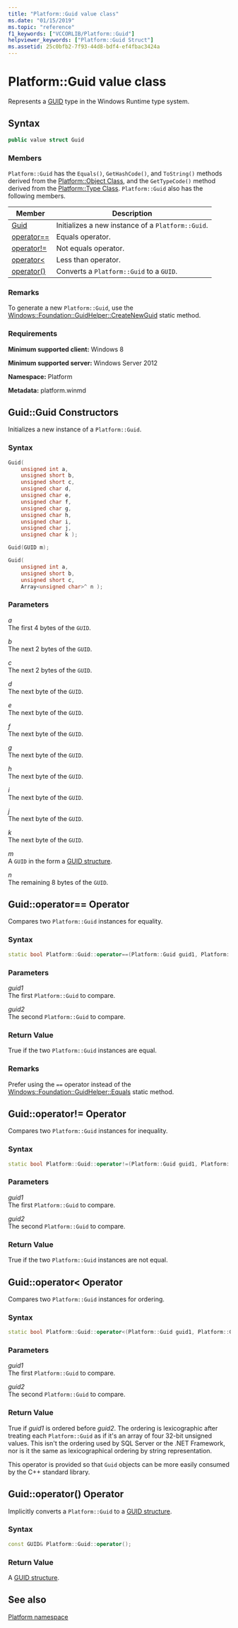 ```yaml
---
title: "Platform::Guid value class"
ms.date: "01/15/2019"
ms.topic: "reference"
f1_keywords: ["VCCORLIB/Platform::Guid"]
helpviewer_keywords: ["Platform::Guid Struct"]
ms.assetid: 25c0bfb2-7f93-44d8-bdf4-ef4fbac3424a
---
```

# Platform::Guid value class

Represents a [GUID](https://msdn.microsoft.com/library/windows/desktop/aa373931) type in the Windows Runtime type system.

## Syntax

```cpp
public value struct Guid
```

### Members

`Platform::Guid` has the `Equals()`, `GetHashCode()`, and `ToString()` methods derived from the [Platform::Object Class](../cppcx/platform-object-class.md), and the `GetTypeCode()` method derived from the [Platform::Type Class](../cppcx/platform-type-class.md). `Platform::Guid` also has the following members.

|Member|Description|
|------------|-----------------|
|[Guid](#ctor)|Initializes a new instance of a `Platform::Guid`.|
|[operator==](#operator-equality)|Equals operator.|
|[operator!=](#operator-inequality)|Not equals operator.|
|[operator&lt;](#operator-less)|Less than operator.|
|[operator()](#operator-call)|Converts a `Platform::Guid` to a `GUID`.|

### Remarks

To generate a new `Platform::Guid`, use the [Windows::Foundation::GuidHelper::CreateNewGuid](/uwp/api/windows.foundation.guidhelper.createnewguid#Windows_Foundation_GuidHelper_CreateNewGuid) static method.

### Requirements

**Minimum supported client:** Windows 8

**Minimum supported server:** Windows Server 2012

**Namespace:** Platform

**Metadata:** platform.winmd

## <a name="ctor"></a> Guid::Guid Constructors

Initializes a new instance of a `Platform::Guid`.

### Syntax

```cpp
Guid(
    unsigned int a,
    unsigned short b,
    unsigned short c,
    unsigned char d,
    unsigned char e,
    unsigned char f,
    unsigned char g,
    unsigned char h,
    unsigned char i,
    unsigned char j,
    unsigned char k );

Guid(GUID m);

Guid(
    unsigned int a,
    unsigned short b,
    unsigned short c,
    Array<unsigned char>^ n );
```

### Parameters

*a*<br/>
The first 4 bytes of the `GUID`.

*b*<br/>
The next 2 bytes of the `GUID`.

*c*<br/>
The next 2 bytes of the `GUID`.

*d*<br/>
The next byte of the `GUID`.

*e*<br/>
The next byte of the `GUID`.

*f*<br/>
The next byte of the `GUID`.

*g*<br/>
The next byte of the `GUID`.

*h*<br/>
The next byte of the `GUID`.

*i*<br/>
The next byte of the `GUID`.

*j*<br/>
The next byte of the `GUID`.

*k*<br/>
The next byte of the `GUID`.

*m*<br/>
A `GUID` in the form a [GUID structure](https://msdn.microsoft.com/library/windows/desktop/aa373931).

*n*<br/>
The remaining 8 bytes of the `GUID`.

## <a name="operator-equality"></a> Guid::operator== Operator

Compares two `Platform::Guid` instances for equality.

### Syntax

```cpp
static bool Platform::Guid::operator==(Platform::Guid guid1, Platform::Guid guid2);
```

### Parameters

*guid1*<br/>
The first `Platform::Guid` to compare.

*guid2*<br/>
The second `Platform::Guid` to compare.

### Return Value

True if the two `Platform::Guid` instances are equal.

### Remarks

Prefer using the `==` operator instead of the
[Windows::Foundation::GuidHelper::Equals](/uwp/api/windows.foundation.guidhelper.equals) static method.

## <a name="operator-inequality"></a> Guid::operator!= Operator

Compares two `Platform::Guid` instances for inequality.

### Syntax

```cpp
static bool Platform::Guid::operator!=(Platform::Guid guid1, Platform::Guid guid2);
```

### Parameters

*guid1*<br/>
The first `Platform::Guid` to compare.

*guid2*<br/>
The second `Platform::Guid` to compare.

### Return Value

True if the two `Platform::Guid` instances are not equal.

## <a name="operator-less"></a> Guid::operator&lt; Operator

Compares two `Platform::Guid` instances for ordering.

### Syntax

```cpp
static bool Platform::Guid::operator<(Platform::Guid guid1, Platform::Guid guid2);
```

### Parameters

*guid1*<br/>
The first `Platform::Guid` to compare.

*guid2*<br/>
The second `Platform::Guid` to compare.

### Return Value

True if *guid1* is ordered before *guid2*. The ordering is lexicographic after treating each `Platform::Guid` as if it's an array of four 32-bit unsigned values. This isn't the ordering used by SQL Server or the .NET Framework, nor is it the same as lexicographical ordering by string representation.

This operator is provided so that `Guid` objects can be more easily consumed by the C++ standard library.

## <a name="operator-call"></a> Guid::operator() Operator

Implicitly converts a `Platform::Guid` to a [GUID structure](https://msdn.microsoft.com/library/windows/desktop/aa373931).

### Syntax

```cpp
const GUID& Platform::Guid::operator();
```

### Return Value

A [GUID structure](https://msdn.microsoft.com/library/windows/desktop/aa373931).

## See also

[Platform namespace](../cppcx/platform-namespace-c-cx.md)
